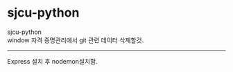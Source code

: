 # sjcu-python
  sjcu-python  
  window 자격 증명관리에서 git 관련 데이터 삭제할것.



------------------------------   
Express 설치 후  nodemon설치함.   
